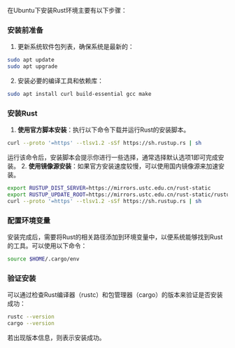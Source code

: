 在Ubuntu下安装Rust环境主要有以下步骤：

### 安装前准备
1. 更新系统软件包列表，确保系统是最新的：
```bash
sudo apt update
sudo apt upgrade
```
2. 安装必要的编译工具和依赖库：
```bash
sudo apt install curl build-essential gcc make
```

### 安装Rust
1. **使用官方脚本安装**：执行以下命令下载并运行Rust的安装脚本。
```bash
curl --proto '=https' --tlsv1.2 -sSf https://sh.rustup.rs | sh
```
运行该命令后，安装脚本会提示你进行一些选择，通常选择默认选项1即可完成安装。
2. **使用镜像源安装**：如果官方安装速度较慢，可以使用国内镜像源来加速安装。
```bash
export RUSTUP_DIST_SERVER=https://mirrors.ustc.edu.cn/rust-static
export RUSTUP_UPDATE_ROOT=https://mirrors.ustc.edu.cn/rust-static/rustup
curl --proto '=https' --tlsv1.2 -sSf https://sh.rustup.rs | sh
```

### 配置环境变量
安装完成后，需要将Rust的相关路径添加到环境变量中，以便系统能够找到Rust的工具。可以使用以下命令：
```bash
source $HOME/.cargo/env
```

### 验证安装
可以通过检查Rust编译器（rustc）和包管理器（cargo）的版本来验证是否安装成功：
```bash
rustc --version
cargo --version
```
若出现版本信息，则表示安装成功。
